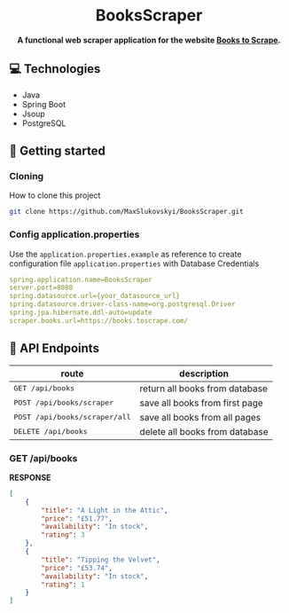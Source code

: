 <h1 align="center" style="font-weight: bold;">BooksScraper</h1>

<p align="center">
    <b>A functional web scraper application for the website <a href="https://books.toscrape.com/">Books to Scrape</a>.</b>
</p>

<h2 id="technologies">💻 Technologies</h2>

- Java
- Spring Boot
- Jsoup
- PostgreSQL

<h2 id="started">🚀 Getting started</h2>

<h3>Cloning</h3>

How to clone this project

```bash
git clone https://github.com/MaxSlukovskyi/BooksScraper.git
```

<h3>Config application.properties</h2>

Use the `application.properties.example` as reference to create configuration file `application.properties` with Database Credentials

```yaml
spring.application.name=BooksScraper
server.port=8080
spring.datasource.url={your_datasource_url}
spring.datasource.driver-class-name=org.postgresql.Driver
spring.jpa.hibernate.ddl-auto=update
scraper.books.url=https://books.toscrape.com/
```

<h2 id="routes">📍 API Endpoints</h2>

| route               | description                                          
|----------------------|-----------------------------------------------------
| <kbd>GET /api/books</kbd>     | return all books from database
| <kbd>POST /api/books/scraper</kbd>     | save all books from first page
| <kbd>POST /api/books/scraper/all</kbd>     | save all books from all pages
| <kbd>DELETE /api/books</kbd>     | delete all books from database

<h3 id="get-auth-detail">GET /api/books</h3>

**RESPONSE**
```json
[
    {
        "title": "A Light in the Attic",
        "price": "£51.77",
        "availability": "In stock",
        "rating": 3
    },
    {
        "title": "Tipping the Velvet",
        "price": "£53.74",
        "availability": "In stock",
        "rating": 1
    }
]
```
